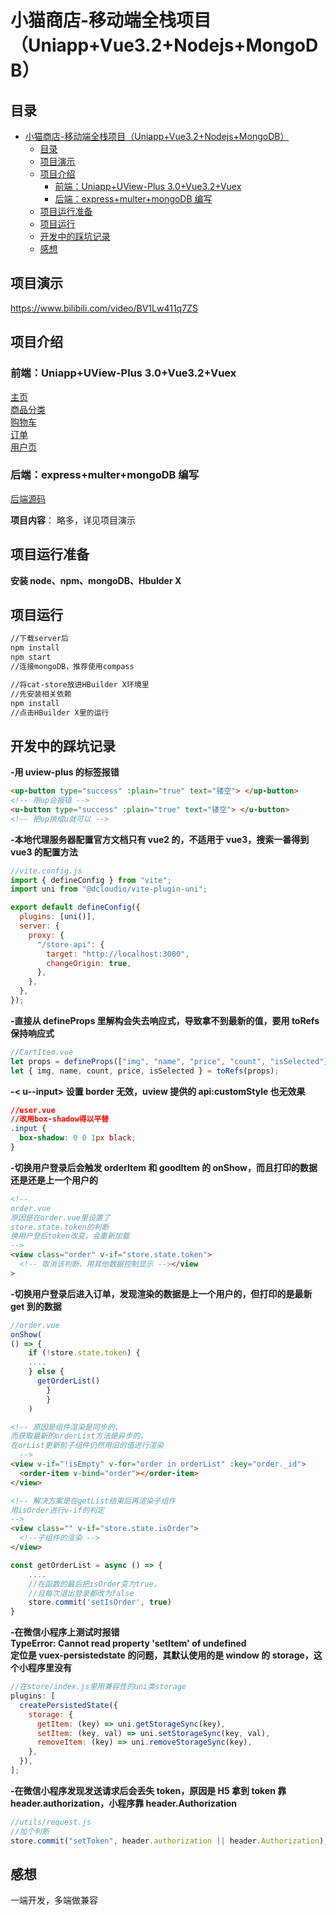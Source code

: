 # 小猫商店-移动端全栈项目（Uniapp+Vue3.2+Nodejs+MongoDB）

## 目录

- [小猫商店-移动端全栈项目（Uniapp+Vue3.2+Nodejs+MongoDB）](#小猫商店-移动端全栈项目uniappvue32nodejsmongodb)
  - [目录](#目录)
  - [项目演示 ](#项目演示-)
  - [项目介绍 ](#项目介绍-)
    - [前端：Uniapp+UView-Plus 3.0+Vue3.2+Vuex](#前端uniappuview-plus-30vue32vuex)
    - [后端：express+multer+mongoDB 编写](#后端expressmultermongodb-编写)
  - [项目运行准备 ](#项目运行准备-)
  - [项目运行 ](#项目运行-)
  - [开发中的踩坑记录 ](#开发中的踩坑记录-)
  - [感想 ](#感想-)

## 项目演示 <a name = "demo"></a>

https://www.bilibili.com/video/BV1Lw411q7ZS

## 项目介绍 <a name = "about"></a>

### 前端：Uniapp+UView-Plus 3.0+Vue3.2+Vuex

[主页](pages/index/index.vue)  
[商品分类](pages/search/search.vue)  
[购物车](pages/cart/cart.vue)  
[订单](pages/order/order.vue)  
[用户页](pages/user/user.vue)

### 后端：express+multer+mongoDB 编写

[后端源码](https://github.com/luzhonglian/pretty-cat/tree/main/server)

**项目内容**： 略多，详见项目演示

## 项目运行准备 <a name = "getting_started"></a>

**安装 node、npm、mongoDB、Hbulder X**

## 项目运行 <a name = "usage"></a>

```cmd
//下载server后
npm install
npm start
//连接mongoDB，推荐使用compass

//将cat-store放进HBuilder X环境里
//先安装相关依赖
npm install
//点击HBuilder X里的运行
```

## 开发中的踩坑记录 <a name = "bug"></a>

**-用 uview-plus 的标签报错**

```html
<up-button type="success" :plain="true" text="镂空"> </up-button>
<!-- 用up会报错 -->
<u-button type="success" :plain="true" text="镂空"> </u-button>
<!-- 把up换成u就可以 -->
```

**-本地代理服务器配置官方文档只有 vue2 的，不适用于 vue3，搜索一番得到 vue3 的配置方法**

```javascript
//vite.config.js
import { defineConfig } from "vite";
import uni from "@dcloudio/vite-plugin-uni";

export default defineConfig({
  plugins: [uni()],
  server: {
    proxy: {
      "/store-api": {
        target: "http://localhost:3000",
        changeOrigin: true,
      },
    },
  },
});
```

**-直接从 defineProps 里解构会失去响应式，导致拿不到最新的值，要用 toRefs 保持响应式**

```javascript
//CartItem.vue
let props = defineProps(["img", "name", "price", "count", "isSelected"]);
let { img, name, count, price, isSelected } = toRefs(props);
```

**-< u--input> 设置 border 无效，uview 提供的 api:customStyle 也无效果**

```css
//user.vue
//改用box-shadow得以平替
.input {
  box-shadow: 0 0 1px black;
}
```

**-切换用户登录后会触发 orderItem 和 goodItem 的 onShow，而且打印的数据还是还是上一个用户的**

```html
<!-- 
order.vue
原因是在order.vue里设置了
store.state.token的判断 
换用户登后token改变，会重新加载
-->
<view class="order" v-if="store.state.token">
  <!-- 取消该判断，用其他数据控制显示 --></view
>
```

**-切换用户登录后进入订单，发现渲染的数据是上一个用户的，但打印的是最新 get 到的数据**

```javascript
//order.vue
onShow(
() => {
    if (!store.state.token) {
    ....
    } else {
      getOrderList()
        }
        }
    )
```

```html
<!-- 原因是组件渲染是同步的，
而获取最新的orderList方法是异步的，
在orList更新前子组件仍然用旧的值进行渲染
  -->
<view v-if="!isEmpty" v-for="order in orderList" :key="order._id">
  <order-item v-bind="order"></order-item>
</view>
```

```html
<!-- 解决方案是在getList结束后再渲染子组件
用isOrder进行v-if的判定
-->
<view class="" v-if="store.state.isOrder">
  <!--子组件的渲染 -->
</view>
```

```javascript
const getOrderList = async () => {
    ....
    //在函数的最后把isOrder变为true，
    //且每次退出登录都改为false
    store.commit('setIsOrder', true)
}
```

**-在微信小程序上测试时报错  
TypeError: Cannot read property 'setItem' of undefined  
定位是 vuex-persistedstate 的问题，其默认使用的是 window 的 storage，这个小程序里没有**

```javascript
//在store/index.js里用兼容性的uni类storage
plugins: [
  createPersistedState({
    storage: {
      getItem: (key) => uni.getStorageSync(key),
      setItem: (key, val) => uni.setStorageSync(key, val),
      removeItem: (key) => uni.removeStorageSync(key),
    },
  }),
];
```

**-在微信小程序发现发送请求后会丢失 token，原因是 H5 拿到 token 靠 header.authorization，小程序靠 header.Authorization**

```javascript
//utils/request.js
//加个判断
store.commit("setToken", header.authorization || header.Authorization);
```

## 感想 <a name = "opinion"></a>

一端开发，多端做兼容
